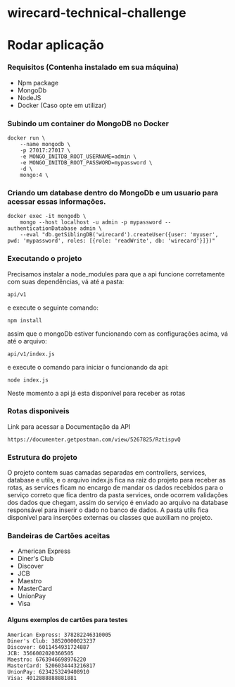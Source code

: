 # wirecard-technical-challenge


# Rodar aplicação

### Requisitos (Contenha instalado em sua máquina)

- Npm package
- MongoDb
- NodeJS
- Docker (Caso opte em utilizar)

### Subindo um container do MongoDB no Docker

```
docker run \
    --name mongodb \
    -p 27017:27017 \
    -e MONGO_INITDB_ROOT_USERNAME=admin \
    -e MONGO_INITDB_ROOT_PASSWORD=mypassword \
    -d \
    mongo:4 \
```

### Criando um database dentro do MongoDb e um usuario para acessar essas informações.

```
docker exec -it mongodb \
    mongo --host localhost -u admin -p mypassword --authenticationDatabase admin \
    --eval "db.getSiblingDB('wirecard').createUser({user: 'myuser', pwd: 'mypassword', roles: [{role: 'readWrite', db: 'wirecard'}]})"
```

### Executando o projeto
Precisamos instalar a node_modules para que a api funcione corretamente com suas dependências,
vá até a pasta:
```
api/v1
```
e execute o seguinte comando:
```
npm install
```
assim que o mongoDb estiver funcionando com as configurações acima, vá até o arquivo:
```
api/v1/index.js
```
e execute o comando para iniciar o funcionando da api:
```
node index.js
```
Neste momento a api já esta disponível para receber as rotas

### Rotas disponiveis

Link para acessar a Documentação da API
```
https://documenter.getpostman.com/view/5267825/RztispvQ
```
### Estrutura do projeto

O projeto contem suas camadas separadas em controllers, services, database e utils, e o arquivo index.js
fica na raiz do projeto para receber as rotas, as services ficam no encargo de mandar os dados recebidos
para o serviço correto que fica dentro da pasta services, onde ocorrem validações dos dados que chegam,
assim do serviço é enviado ao arquivo na database responsável para inserir o dado no banco de dados.
A pasta utils fica disponível para inserções externas ou classes que auxiliam no projeto.

### Bandeiras de Cartões aceitas

- American Express
- Diner's Club
- Discover
- JCB
- Maestro
- MasterCard
- UnionPay
- Visa

#### Alguns exemplos de cartões para testes
```
American Express: 378282246310005
Diner's Club: 38520000023237
Discover: 6011454931724887
JCB: 3566002020360505
Maestro: 6763946698976220
MasterCard: 5206034443216817
UnionPay: 6234253249408910
Visa: 4012888888881881
```

